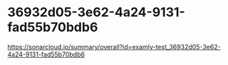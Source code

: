 # 36932d05-3e62-4a24-9131-fad55b70bdb6
https://sonarcloud.io/summary/overall?id=examly-test_36932d05-3e62-4a24-9131-fad55b70bdb6
